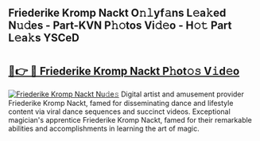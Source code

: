 ## Friederike Kromp Nackt O𝚗𝚕yf𝚊ns L𝚎a𝚔ed N𝚞𝚍es - Part-KVN P𝚑𝚘tos Vi𝚍𝚎o - H𝚘𝚝 Part L𝚎a𝚔s YSCeD

# <h2><a href="http://kfcf67j.oniu.top/?m=Friederike+Kromp+Nackt">🔗👉 🔴 Friederike Kromp Nackt P𝚑ot𝚘𝚜 V𝚒d𝚎o</a></h2>

[![Friederike Kromp Nackt Nu𝚍e𝚜](https://i.imgur.com/0qMVB7G.gif)](http://kfcf67j.oniu.top/?m=Friederike+Kromp+Nackt)
Digital artist and amusement provider Friederike Kromp Nackt, famed for disseminating dance and lifestyle content via viral dance sequences and succinct videos. Exceptional magician's apprentice Friederike Kromp Nackt, famed for their remarkable abilities and accomplishments in learning the art of magic.  
